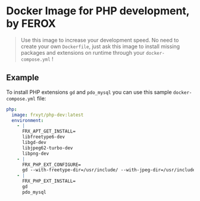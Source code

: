 # Docker Image for PHP development, by FEROX

> Use this image to increase your development speed. No need to create your own `Dockerfile`,
> just ask this image to install missing packages and extensions on runtime through your `docker-compose.yml` !

## Example

To install PHP extensions `gd` and `pdo_mysql` you can use this sample `docker-compose.yml` file:

```yaml
php:
  image: frxyt/php-dev:latest
  environment:
    - |
      FRX_APT_GET_INSTALL=
      libfreetype6-dev
      libgd-dev
      libjpeg62-turbo-dev
      libpng-dev
    - |
      FRX_PHP_EXT_CONFIGURE=
      gd --with-freetype-dir=/usr/include/ --with-jpeg-dir=/usr/include/
    - |
      FRX_PHP_EXT_INSTALL=
      gd
      pdo_mysql
```
